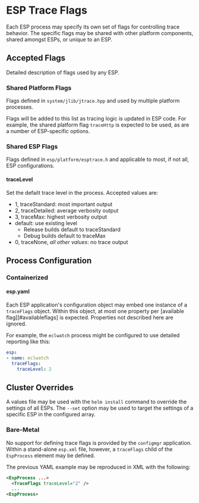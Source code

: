 # ESP Trace Flags

Each ESP process may specify its own set of flags for controlling trace behavior. The specific flags may be shared with other platform components, shared amongst ESPs, or unique to an ESP.

## Accepted Flags

Detailed description of flags used by any ESP.

### Shared Platform Flags

Flags defined in `system/jlib/jtrace.hpp` and used by multiple platform processes.

Flags will be added to this list as tracing logic is updated in ESP code. For example, the shared platform flag `traceHttp` is expected to be used, as are a number of ESP-specific options.

### Shared ESP Flags

Flags defined in `esp/platform/esptrace.h` and applicable to most, if not all, ESP configurations.

#### traceLevel

Set the defailt trace level in the process. Accepted values are:
- 1, traceStandard: most important output
- 2, traceDetailed: average verbosity output
- 3, traceMax: highest verbosity output
- default: use existing level
  - Release builds default to traceStandard
  - Debug builds default to traceMax
- 0, traceNone, *all other values*: no trace output

## Process Configuration

### Containerized

#### esp.yaml

Each ESP application's configuration object may embed one instance of a `traceFlags` object. Within this object, at most one property per [available flag]]#availableflags] is expected. Properties not described here are ignored.

For example, the `eclwatch` process might be configured to use detailed reporting like this:

```yml
esp:
- name: eclwatch
  traceFlags:
    traceLevel: 2
```

## Cluster Overrides

A values file may be used with the `helm install` command to override the settings of all ESPs. The `--set` option may be used to target the settings of a specific ESP in the configured array.

### Bare-Metal

No support for defining trace flags is provided by the `configmgr` application. Within a stand-alone `esp.xml` file, however, a `traceFlags` child of the `EspProcess` element may be defined.

The previous YAML example may be reproduced in XML with the following:

```xml
<EspProcess ...>
  <TraceFlags traceLevel="2" />
  ...
<EspProcess>
```
